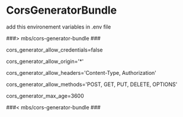 # CorsGeneratorBundle
add this environement variables in .env file

###> mbs/cors-generator-bundle ###

cors_generator_allow_credentials=false

cors_generator_allow_origin='*'

cors_generator_allow_headers='Content-Type, Authorization'

cors_generator_allow_methods='POST, GET, PUT, DELETE, OPTIONS'

cors_generator_max_age=3600

###< mbs/cors-generator-bundle ###
